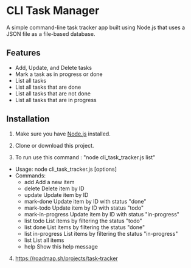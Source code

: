 # CLI Task Manager

A simple command-line task tracker app built using Node.js that uses a JSON file as a file-based database.

## Features

- Add, Update, and Delete tasks
- Mark a task as in progress or done
- List all tasks
- List all tasks that are done
- List all tasks that are not done
- List all tasks that are in progress

## Installation

1. Make sure you have [Node.js](https://nodejs.org) installed.

2. Clone or download this project.

3. To run use this command : "node cli_task_tracker.js list"
  - Usage: node cli_task_tracker.js <command> [options]
  - Commands:
      -  add <Description> Add a new item
      -  delete <ID>       Delete item by ID
      -  update <ID>       Update item by ID
      -  mark-done         Update item by ID with status "done"
      -  mark-todo         Update item by ID with status "todo"
      -  mark-in-progress  Update item by ID with status "in-progress"
      -  list todo         List items by filtering the status "todo"
      -  list done         List items by filtering the status "done"
      -  list in-progress  List items by filtering the status "in-progress"
      -  list              List all items
      -  help              Show this help message

4. https://roadmap.sh/projects/task-tracker
